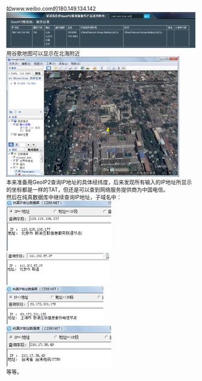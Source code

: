 </br>如www.weibo.com的180.149.134.142
</br>![](https://github.com/mysomeonelikeyou/picture/blob/master/%E5%9B%BE%E7%89%878.png)
</br>用谷歌地图可以显示在北海附近
</br>![](https://github.com/mysomeonelikeyou/picture/blob/master/%E5%9B%BE%E7%89%879.png)
</br>本来准备用GeoIP2查询IP地址的具体经纬度，后来发现所有输入的IP地址所显示的坐标都是一样的TAT，但还是可以查到网络服务提供商为中国电信。
</br>然后在纯真数据库中继续查询IP地址，子域名中：
</br>![](https://github.com/mysomeonelikeyou/picture/blob/master/%E5%9B%BE%E7%89%8710.png)
</br>![](https://github.com/mysomeonelikeyou/picture/blob/master/%E5%9B%BE%E7%89%8711.png)
</br>![](https://github.com/mysomeonelikeyou/picture/blob/master/%E5%9B%BE%E7%89%8712.png)
</br>![](https://github.com/mysomeonelikeyou/picture/blob/master/%E5%9B%BE%E7%89%8713.png)
</br>等等。
